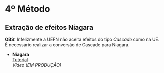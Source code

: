 # 4º Método

## **Extração de efeitos Niagara** </br>

**OBS:** Infelizmente a UEFN não aceita efeitos do tipo *Cascade* como na UE. É necessário realizar a conversão de Cascade para Niagara. </br>

* **Niagara** </br>
  [Tutorial](https://github.com/luiz-2213/Versions/blob/main/Tutoriais/Niagara%20Tutorial.md) </br>
  *Vídeo (EM PRODUÇÃO)*
